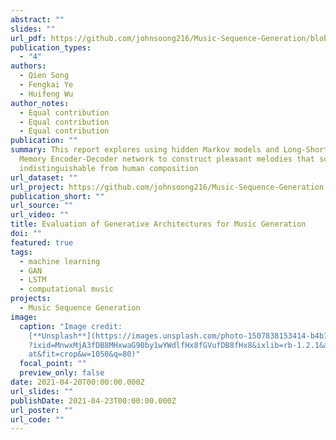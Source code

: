 ```yaml
---
abstract: ""
slides: ""
url_pdf: https://github.com/johnsoong216/Music-Sequence-Generation/blob/main/Evaluation%20of%20Generative%20Architectures%20for%20Music%20Generation.pdf
publication_types:
  - "4"
authors:
  - Qien Song
  - Fengkai Ye
  - Huifeng Wu
author_notes:
  - Equal contribution
  - Equal contribution
  - Equal contribution
publication: ""
summary: This report explores using hidden Markov models and Long-Short Term
  Memory Encoder-Decoder network to construct pleasant melodies that sound
  indistinguishable from human composition
url_dataset: ""
url_project: https://github.com/johnsoong216/Music-Sequence-Generation
publication_short: ""
url_source: ""
url_video: ""
title: Evaluation of Generative Architectures for Music Generation
doi: ""
featured: true
tags:
  - machine learning
  - GAN
  - LSTM
  - computational music
projects:
  - Music Sequence Generation
image:
  caption: "Image credit:
    [**Unsplash**](https://images.unsplash.com/photo-1507838153414-b4b713384a76\
    ?ixid=MnwxMjA3fDB8MHxwaG90by1wYWdlfHx8fGVufDB8fHx8&ixlib=rb-1.2.1&auto=form\
    at&fit=crop&w=1050&q=80)"
  focal_point: ""
  preview_only: false
date: 2021-04-20T00:00:00.000Z
url_slides: ""
publishDate: 2021-04-23T00:00:00.000Z
url_poster: ""
url_code: ""
---
```


